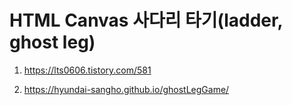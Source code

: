 # HTML Canvas 사다리 타기(ladder, ghost leg)

1. <https://lts0606.tistory.com/581>

2. <https://hyundai-sangho.github.io/ghostLegGame/>
